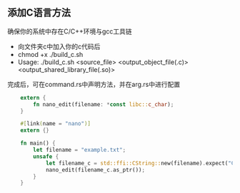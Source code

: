 ## 添加C语言方法

确保你的系统中存在C/C++环境与gcc工具链

- 向文件夹c中加入你的c代码后
-  chmod +x ./build_c.sh
-  Usage: ./build_c.sh <source_file> <output_object_file(.c)> <output_shared_library_file(.so)>


完成后，可在command.rs中声明方法，并在arg.rs中进行配置

```rust
    extern {
        fn nano_edit(filename: *const libc::c_char);
    }

    #[link(name = "nano")]
    extern {}

    fn main() {
        let filename = "example.txt";
        unsafe {
            let filename_c = std::ffi::CString::new(filename).expect("CString::new failed");
            nano_edit(filename_c.as_ptr());
        }
    }
```